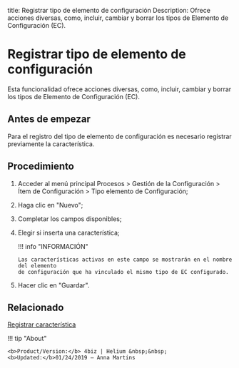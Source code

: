 title: Registrar tipo de elemento de configuración
Description: Ofrece acciones diversas, como, incluir, cambiar y borrar los tipos de Elemento de Configuración (EC).
# Registrar tipo de elemento de configuración


Esta funcionalidad ofrece acciones diversas, como, incluir, cambiar y borrar los
tipos de Elemento de Configuración (EC).

Antes de empezar
--------------------

Para el registro del tipo de elemento de configuración es necesario registrar
previamente la característica.

Procedimiento
-----------------

1.  Acceder al menú principal Procesos \> Gestión de la Configuración \> Ítem de
    Configuración \> Tipo elemento de Configuración;

2.  Haga clic en "Nuevo";

3.  Completar los campos disponibles;

4.  Elegir si inserta una característica;

    !!! info "INFORMACIÓN"
    
        Las características activas en este campo se mostrarán en el nombre del elemento 
        de configuración que ha vinculado el mismo tipo de EC configurado.
    
5.  Hacer clic en "Guardar".



Relacionado
----------

[Registrar característica](/es-es/4biz-helium/processes/configuration/configuration/register-characteristics.html)

!!! tip "About"

    <b>Product/Version:</b> 4biz | Helium &nbsp;&nbsp;
    <b>Updated:</b>01/24/2019 – Anna Martins
